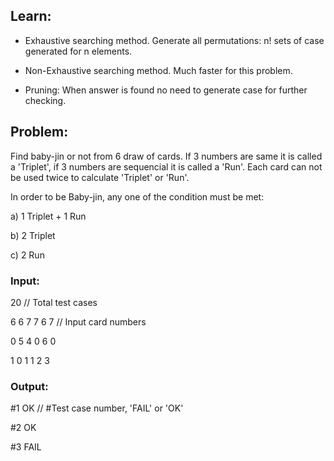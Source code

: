 ## Learn:
- Exhaustive searching method. Generate all permutations: n! sets of case generated for n elements.

- Non-Exhaustive searching method. Much faster for this problem.

- Pruning: When answer is found no need to generate case for further checking. 



## Problem:
Find baby-jin or not from 6 draw of cards. If 3 numbers are same it is called a 'Triplet', if 3 numbers are sequencial it is called a 'Run'. Each card can not be used twice to calculate 'Triplet' or 'Run'.

In order to be Baby-jin, any one of the condition must be met:

a) 1 Triplet + 1 Run

b) 2 Triplet

c) 2 Run



### Input:

20 // Total test cases

6 6 7 7 6 7   // Input card numbers

0 5 4 0 6 0

1 0 1 1 2 3



### Output:
#1 OK   // #Test case number, 'FAIL' or 'OK'

#2 OK

#3 FAIL
